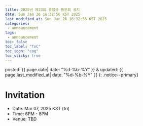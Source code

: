 ```yaml
---
title: 2025년 제23회 졸업생 동문회 공지
date: Sun Jan 26 16:32:56 KST 2025
last_modified_at: Sun Jan 26 16:32:56 KST 2025
categories:
 - announcement
tags:
 - announcement
toc: false
toc_label: "ToC"
toc_icon: "cog"
toc_sticky: true
---
```


posted: {{ page.date| date: "%d-%b-%Y" }}
&amp;
updated: {{ page.last_modified_at| date: "%d-%b-%Y" }}
{: .notice--primary}

<h1 id="invitation">Invitation</h1>

- Date: Mar 07, 2025 KST (fri)
- Time: 6PM - 8PM
- Venue: TBD
